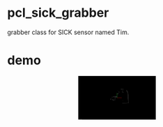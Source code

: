 # pcl_sick_grabber
grabber class for SICK sensor named Tim.

# demo
<p align="center"><img src="tim_grabber_demo.gif" height="100"></p>
